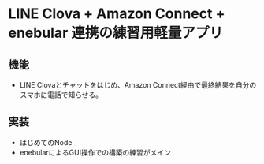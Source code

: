 # LINE Clova + Amazon Connect + enebular 連携の練習用軽量アプリ

## 機能
+ LINE Clovaとチャットをはじめ、Amazon Connect経由で最終結果を自分のスマホに電話で知らせる。

## 実装
+ はじめてのNode
+ enebularによるGUI操作での構築の練習がメイン
